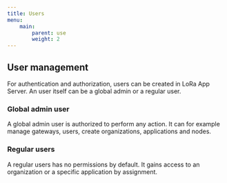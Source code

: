 ```yaml
---
title: Users
menu:
    main:
        parent: use
        weight: 2
---
```


## User management

For authentication and authorization, users can be created in LoRa App Server.
An user itself can be a global admin or a regular user.

### Global admin user

A global admin user is authorized to perform any action. It can for example 
manage gateways, users, create organizations, applications and nodes. 

### Regular users

A regular users has no permissions by default. It gains access to an organization
or a specific application by assignment.
